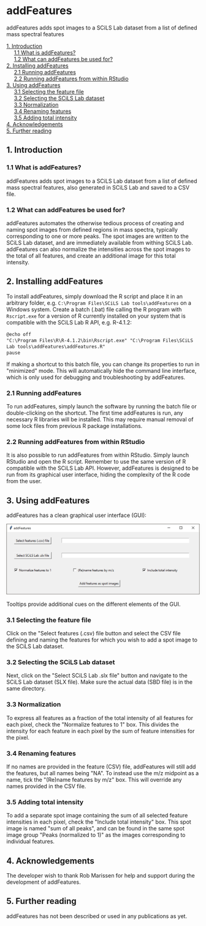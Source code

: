 # addFeatures
addFeatures adds spot images to a SCiLS Lab dataset from a list of defined mass spectral features

[1. Introduction](#1-Introduction)  
&nbsp;&nbsp;&nbsp;&nbsp;&nbsp;[1.1 What is addFeatures?](#11-What-is-addFeatures)  
&nbsp;&nbsp;&nbsp;&nbsp;&nbsp;[1.2 What can addFeatures be used for?](#11-What-can-addFeatures-be-used-for?)  
[2. Installing addFeatures](#2-Installing-addFeatures)  
&nbsp;&nbsp;&nbsp;&nbsp;&nbsp;[2.1 Running addFeatures](#21-Running-addFeatures)  
&nbsp;&nbsp;&nbsp;&nbsp;&nbsp;[2.2 Running addFeatures from within RStudio](#22-Running-addFeatures-from-within-RStudio)  
[3. Using addFeatures](#3-Using-addFeatures)  
&nbsp;&nbsp;&nbsp;&nbsp;&nbsp;[3.1 Selecting the feature file](#31-Selecting-the-feature-file)  
&nbsp;&nbsp;&nbsp;&nbsp;&nbsp;[3.2 Selecting the SCiLS Lab dataset](#32-Selecting-the-SCiLS-Lab-dataset)  
&nbsp;&nbsp;&nbsp;&nbsp;&nbsp;[3.3 Normalization](#33-Normalization)  
&nbsp;&nbsp;&nbsp;&nbsp;&nbsp;[3.4 Renaming features](#34-Renaming-features)  
&nbsp;&nbsp;&nbsp;&nbsp;&nbsp;[3.5 Adding total intensity](#35-Adding-total-intensity)  
[4. Acknowledgements ](#4-Acknowledgements)  
[5. Further reading](#5-Further-reading)  

## 1. Introduction

### 1.1 What is addFeatures?

addFeatures adds spot images to a SCiLS Lab dataset from a list of defined mass spectral features, also generated in SCiLS Lab and saved to a CSV file.

### 1.2 What can addFeatures be used for?

addFeatures automates the otherwise tedious process of creating and naming spot images from defined regions in mass spectra, typically corresponding to one or more peaks. The spot images are written to the SCiLS Lab dataset, and are immediately available from withing SCiLS Lab. addFeatures can also normalize the intensities across the spot images to the total of all features, and create an additional image for this total intensity.

## 2. Installing addFeatures

To install addFeatures, simply download the R script and place it in an arbitrary folder, e.g. ```C:\Program Files\SCiLS Lab tools\addFeatures``` on a Windows system. Create a batch (.bat) file calling the R program with ```Rscript.exe``` for a version of R currently installed on your system that is compatible with the SCiLS Lab R API, e.g. R-4.1.2:

```
@echo off
"C:\Program Files\R\R-4.1.2\bin\Rscript.exe" "C:\Program Files\SCiLS Lab tools\addFeatures\addFeatures.R"
pause
```

If making a shortcut to this batch file, you can change its properties to run in "minimized" mode. This will automatically hide the command line interface, which is only used for debugging and troubleshooting by addFeatures.

### 2.1 Running addFeatures

To run addFeatures, simply launch the software by running the batch file or double-clicking on the shortcut. The first time addFeatures is run, any necessary R libraries will be installed. This may require manual removal of some lock files from previous R package installations.


### 2.2 Running addFeatures from within RStudio

It is also possible to run addFeatures from within RStudio. Simply launch RStudio and open the R script. Remember to use the same version of R compatible with the SCiLS Lab API. However, addFeatures is designed to be run from its graphical user interface, hiding the complexity of the R code from the user.


## 3. Using addFeatures

addFeatures has a clean graphical user interface (GUI):

![screenshot](./pictures/addFeatures.png)

Tooltips provide additional cues on the different elements of the GUI.

### 3.1 Selecting the feature file

Click on the "Select features (.csv) file button and select the CSV file defining and naming the features for which you wish to add a spot image to the SCiLS Lab dataset.

### 3.2 Selecting the SCiLS Lab dataset

Next, click on the "Select SCiLS Lab .slx file" button and navigate to the SCiLS Lab dataset (SLX file). Make sure the actual data (SBD file) is in the same directory.

### 3.3 Normalization

To express all features as a fraction of the total intensity of all features for each pixel, check the "Normalize features to 1" box. This divides the intensity for each feature in each pixel by the sum of feature intensities for the pixel.

### 3.4 Renaming features

If no names are provided in the feature (CSV) file, addFeatures will still add the features, but all names being "NA". To instead use the m/z midpoint as a name, tick the "(Re)name features by m/z" box. This will override any names provided in the CSV file.

### 3.5 Adding total intensity

To add a separate spot image containing the sum of all selected feature intensities in each pixel, check the "Include total intensity" box. This spot image is named "sum of all peaks", and can be found in the same spot image group "Peaks (normalized to 1)" as the images corresponding to individual features.


## 4. Acknowledgements

The developer wish to thank Rob Marissen for help and support during the development of addFeatures.


## 5. Further reading

addFeatures has not been described or used in any publications as yet.
